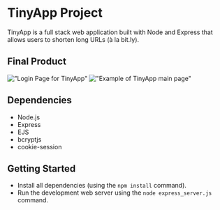 # TinyApp Project

TinyApp is a full stack web application built with Node and Express that allows users to shorten long URLs (à la bit.ly).

## Final Product

!["Login Page for TinyApp"]()
!["Example of TinyApp main page"]()

## Dependencies

- Node.js
- Express
- EJS
- bcryptjs
- cookie-session

## Getting Started

- Install all dependencies (using the `npm install` command).
- Run the development web server using the `node express_server.js` command.